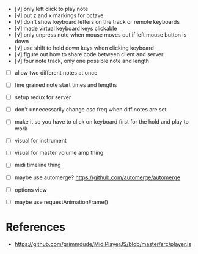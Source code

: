 - [√] only left click to play note
- [√] put z and x markings for octave
- [√] don't show keyboard letters on the track or remote keyboards
- [√] made virtual keyboard keys clickable
- [√] only unpress note when mouse moves out if left mouse button is down
- [√] use shift to hold down keys when clicking keyboard
- [√] figure out how to share code between client and server
- [√] four note track, only one possible note and length
- [ ] allow two different notes at once
- [ ] fine grained note start times and lengths
- [ ] setup redux for server
- [ ] don't unnecessarily change osc freq when diff notes are set
- [ ] make it so you have to click on keyboard first for the hold and play to work
- [ ] visual for instrument
- [ ] visual for master volume amp thing
- [ ] midi timeline thing
- [ ] maybe use automerge? https://github.com/automerge/automerge
- [ ] options view
- [ ] maybe use requestAnimationFrame()


# References
- https://github.com/grimmdude/MidiPlayerJS/blob/master/src/player.js
